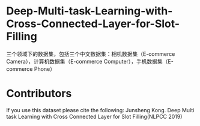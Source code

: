 # Deep-Multi-task-Learning-with-Cross-Connected-Layer-for-Slot-Filling
三个领域下的数据集，包括三个中文数据集：相机数据集（E-commerce Camera），计算机数据集（E-commerce Computer），手机数据集（E-commerce Phone）
# Contributors
If you use this dataset please cite the following:
Junsheng Kong. Deep Multi task Learning with Cross Connected Layer for Slot Filling(NLPCC 2019)
